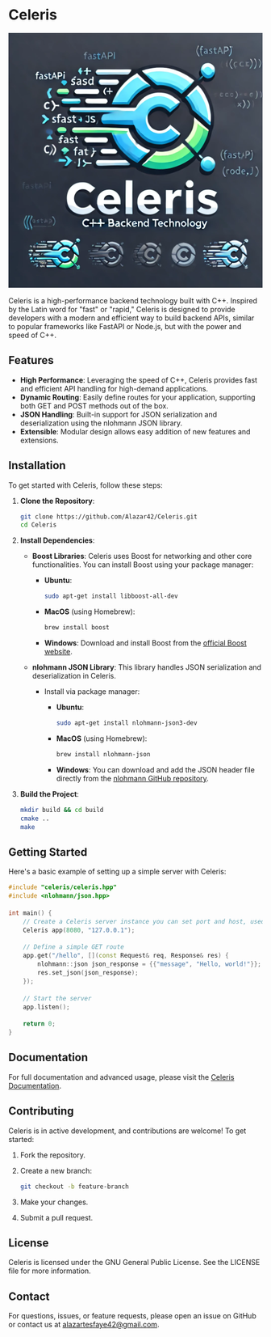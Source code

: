 # Celeris

![Celeris Logo](docs/celeris_logo.webp)

Celeris is a high-performance backend technology built with C++. Inspired by the Latin word for "fast" or "rapid," Celeris is designed to provide developers with a modern and efficient way to build backend APIs, similar to popular frameworks like FastAPI or Node.js, but with the power and speed of C++.

## Features

- **High Performance**: Leveraging the speed of C++, Celeris provides fast and efficient API handling for high-demand applications.
- **Dynamic Routing**: Easily define routes for your application, supporting both GET and POST methods out of the box.
- **JSON Handling**: Built-in support for JSON serialization and deserialization using the nlohmann JSON library.
- **Extensible**: Modular design allows easy addition of new features and extensions.

## Installation

To get started with Celeris, follow these steps:

1. **Clone the Repository**:

   ```bash
   git clone https://github.com/Alazar42/Celeris.git
   cd Celeris
   ```

2. **Install Dependencies**:
   - **Boost Libraries**: Celeris uses Boost for networking and other core functionalities. You can install Boost using your package manager:
     - **Ubuntu**:

       ```bash
       sudo apt-get install libboost-all-dev
       ```

     - **MacOS** (using Homebrew):

       ```bash
       brew install boost
       ```

     - **Windows**:
       Download and install Boost from the [official Boost website](https://www.boost.org/).

   - **nlohmann JSON Library**: This library handles JSON serialization and deserialization in Celeris.
     - Install via package manager:
       - **Ubuntu**:

         ```bash
         sudo apt-get install nlohmann-json3-dev
         ```

       - **MacOS** (using Homebrew):

         ```bash
         brew install nlohmann-json
         ```

       - **Windows**:
         You can download and add the JSON header file directly from the [nlohmann GitHub repository](https://github.com/nlohmann/json).

3. **Build the Project**:

   ```bash
   mkdir build && cd build
   cmake ..
   make
   ```

## Getting Started

Here's a basic example of setting up a simple server with Celeris:

```cpp
#include "celeris/celeris.hpp"
#include <nlohmann/json.hpp>

int main() {
    // Create a Celeris server instance you can set port and host, used for bining purposes
    Celeris app(8080, "127.0.0.1");

    // Define a simple GET route
    app.get("/hello", [](const Request& req, Response& res) {
        nlohmann::json json_response = {{"message", "Hello, world!"}};
        res.set_json(json_response);
    });

    // Start the server
    app.listen();

    return 0;
}
```

## Documentation

For full documentation and advanced usage, please visit the [Celeris Documentation](https://github.com/Alazar42/Celeris/wiki).

## Contributing

Celeris is in active development, and contributions are welcome! To get started:

1. Fork the repository.
2. Create a new branch:

   ```bash
   git checkout -b feature-branch
   ```

3. Make your changes.
4. Submit a pull request.

## License

Celeris is licensed under the GNU General Public License. See the LICENSE file for more information.

## Contact

For questions, issues, or feature requests, please open an issue on GitHub or contact us at <alazartesfaye42@gmail.com>.
